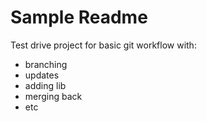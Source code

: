 Sample Readme
=============
Test drive project for basic git workflow with:
- branching
- updates
- adding lib
- merging back
- etc
